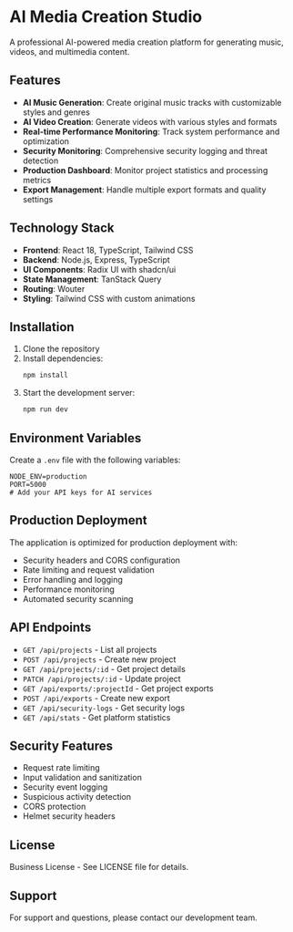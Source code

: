 # AI Media Creation Studio

A professional AI-powered media creation platform for generating music, videos, and multimedia content.

## Features

- **AI Music Generation**: Create original music tracks with customizable styles and genres
- **AI Video Creation**: Generate videos with various styles and formats
- **Real-time Performance Monitoring**: Track system performance and optimization
- **Security Monitoring**: Comprehensive security logging and threat detection
- **Production Dashboard**: Monitor project statistics and processing metrics
- **Export Management**: Handle multiple export formats and quality settings

## Technology Stack

- **Frontend**: React 18, TypeScript, Tailwind CSS
- **Backend**: Node.js, Express, TypeScript
- **UI Components**: Radix UI with shadcn/ui
- **State Management**: TanStack Query
- **Routing**: Wouter
- **Styling**: Tailwind CSS with custom animations

## Installation

1. Clone the repository
2. Install dependencies:
   ```bash
   npm install
   ```
3. Start the development server:
   ```bash
   npm run dev
   ```

## Environment Variables

Create a `.env` file with the following variables:

```
NODE_ENV=production
PORT=5000
# Add your API keys for AI services
```

## Production Deployment

The application is optimized for production deployment with:

- Security headers and CORS configuration
- Rate limiting and request validation
- Error handling and logging
- Performance monitoring
- Automated security scanning

## API Endpoints

- `GET /api/projects` - List all projects
- `POST /api/projects` - Create new project
- `GET /api/projects/:id` - Get project details
- `PATCH /api/projects/:id` - Update project
- `GET /api/exports/:projectId` - Get project exports
- `POST /api/exports` - Create new export
- `GET /api/security-logs` - Get security logs
- `GET /api/stats` - Get platform statistics

## Security Features

- Request rate limiting
- Input validation and sanitization
- Security event logging
- Suspicious activity detection
- CORS protection
- Helmet security headers

## License

Business License - See LICENSE file for details.

## Support

For support and questions, please contact our development team.